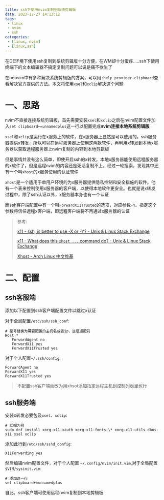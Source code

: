 ```yaml
---
title: ssh下使用nvim复制到系统剪辑板
date: 2023-12-27 14:13:12
tags:
 - linux
 - nvim
 - ssh
categories:
 - [linux, nvim]
 - [linux,ssh]
---
```


在DE环境下使用ssh复制到系统剪辑版十分方便，在WM却十分蛋疼.....ssh下使用终端下的文本编辑器不搞定复制问题可以说是痛不欲生了

在neovim中有多种解决系统剪辑版的方案，可以用`:help provider-clipboard`查看解决官方提供的方法。本文将使用`xsel`和`xclip`解决这个问题

# 一、思路

nvim不直接连接系统剪辑板，首先需要安装`xsel`和`xclip`之后在nvim配置文件加入`set clipboard+=unnamedplus`这一行以配置完成**nvim连接本地系统剪辑版**

`xsel`和`xclip`是运行在x服务上的软件，在x服务器上显然是可以使用的。ssh服务器提供x转发，所以可以在远程服务器上使用这两款软件，再利用x转发到本地x服务器以获取远程服务器上nvim复制的内容到本地剪辑板

但是事情并没有这么简单，即使开启ssh的x转发，本地x服务器能使用远程服务器的x软件了，但是远程nvim的内容还是死活复制不上。经过一轮搜索，发现其中还有一个叫`xhost`的x服务使用的认证软件

`xhost`是一个适用于单用户环境的为x服务器提供隐私控制和安全措施的软件。他有一个表来控制使用x服务器的客户端，以使得本地软件更安全。也就是说x转发过程中，除了ssh认证以外，x服务器本身也有一个认证

而ssh客户端配置中有一个叫`ForwardX11Trusted`的选项，对应参数`-Y`。指定这个参数将信任远程x客户端，即远程客户端将不再通过x服务器的认证

> 参考:
> 
> [x11 - ssh, is better to use -X or -Y? - Unix & Linux Stack Exchange](https://unix.stackexchange.com/questions/619083/ssh-is-better-to-use-x-or-y)
> 
> [x11 - What does this `xhost ...` command do? - Unix & Linux Stack Exchange](https://unix.stackexchange.com/questions/177557/what-does-this-xhost-command-do)
> 
> [Xhost - Arch Linux 中文维基](https://wiki.archlinuxcn.org/wiki/Xhost)

# 二、配置

## ssh客服端

添加以下配置到ssh客户端配置文件以跳过x认证

对于全局配置`/etc/ssh/ssh_conf`:

```
# 星号替换为需要配置的主机名或者ip，这是通配符
Host *
   ForwardAgent no
   ForwardX11 yes
   ForwardX11Trusted yes
```

对于个人配置`~/.ssh/config`:

```
ForwardAgent no
ForwardX11 yes
ForwardX11Trusted yes
```

> 不配置ssh客户端而改为用xhsot添加指定远程主机到控制列表里也行

## ssh服务端

安装x转发必要包及`xsel`、`xclip`:

```
# 红帽为例
sudo dnf install xorg-x11-xauth xorg-x11-fonts-\* xorg-x11-utils dbus-x11 xsel xclip
```

添加此行到`/etc/ssh/sshd_config`:

```
X11Forwarding yes
```

然后编辑nvim配置文件，对于个人配置 `~/.config/nvim/init.vim`,对于全局配置`$VIM/sysinit.vim`:

```
# 添加这一行
set clipboard+=unnamedplus
```

自此，ssh客户端可使用远程nvim复制到本地剪辑板
